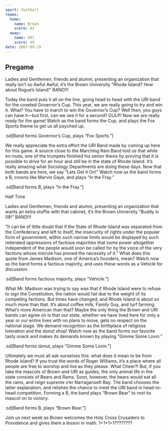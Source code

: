 ```yaml
---
sport: football
teams:
  home:
    name: Brown
    score: 42
  away:
    name: URI
    score: 49
date: 2007-09-29
---
```


## Pregame

Ladies and Gentlemen, friends and alumni, presenting an organization that really isn’t so Awful Awful, it’s the Brown University “Rhode Island? How about Rogue’s Island!” BAND!!!

Today the band puts it all on the line, going head to head with the URI band for the coveted Governor’s Cup. This year, we are really going to try and win it. What? You have to march to win the Governor’s Cup? Well then, you guys can have it—but first, can we see it for a second? GULP! Now we are really ready for the game! Watch as the band forms the Cup, and plays the Fox Sports theme to get us all psyched up.

:sd[Band forms Governor’s Cup, plays “Fox Sports.”]

We really appreciate the extra effort the URI Band made by coming up here for this game. A source close to the Marching Ram Band told us that while en route, one of the trumpets finished his senior thesis by proving that it is possible to drive for an hour and still be in the state of Rhode Island. It’s really amazing what Sociology Departments are doing these days. Now that both bands are here, we say “Lets Get it On!” Watch now as the band forms a B, croons like Marvin Gaye, and plays “In the Fray.”

:sd[Band forms B, plays “In the Fray.”]

Half Time

Ladies and Gentlemen, friends and alumni, presenting an organization that wants an extra stuffie with that cabinet, it’s the Brown University “Buddy in 08!” BAND!!!

"It can be of little doubt that if the State of Rhode Island was separated from the Confederacy and left to itself, the insecurity of rights under the popular form of government, within such narrow limits would be displayed by such reiterated oppressions of factious majorities that some power altogether independent of the people would soon be called for by the voice of the very factions whose misrule has proved the necessity of it.” What does this quote from James Madison, one of America’s founders, mean? Watch now as the band forms a factious majority, and uses these words as a Vehicle for discussion.

:sd[Band forms factious majority, plays “Vehicle.”]

What Mr. Madison was trying to say was that if Rhode Island were to refuse to sign the Constitution, the nation would fail due to the weight of its competing factions. But times have changed, and Rhode Island is about so much more than that. It’s about coffee milk, Family Guy, and turf farming. What’s more American than that? Maybe the only thing the Brown and URI bands can agree on is that our state, whether we have lived here for only a year or our entire lives with no plans to move, gets no respect on the national stage. We demand recognition as the birthplace of religious toleration and the donut shop! Watch now as the band forms our favorite tasty snack and makes its demands known by playing “Gimme Some Lovin.”

:sd[Band forms donut, plays “Gimme Some Lovin.”]

Ultimately we must all ask ourselves this: what does it mean to be from Rhode Island? If you trust the words of Roger Williams, it’s a place where all people are free to worship and live as they please. What Cheer?! But, if you take the mascots of Brown and URI as guides, the only animal life in the state consists of Bears and Rams. Soon, however, the bears would eat all the rams, and reign supreme o’er Narragansett Bay. The band chooses the latter explanation, and relishes the chance to meet the URI band in head-to-head competition. Forming a B, the band plays “Brown Bear” to root its mascot on to victory.

:sd[Band forms B, plays “Brown Bear.”]

Join us next week as Brown welcomes the Holy Cross Crusaders to Providence and gives them a lesson in math. 1+1+1=1????????
